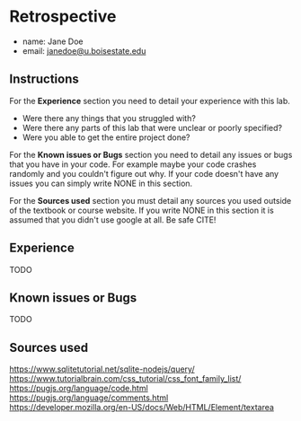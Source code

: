 # Retrospective

- name: Jane Doe
- email: janedoe@u.boisestate.edu

## Instructions

For the **Experience** section you need to detail your experience with this lab. 

- Were there any things that you struggled with? 
- Were there any parts of this lab that were unclear or poorly specified? 
- Were you able to get the entire project done?

For the **Known issues or Bugs** section you need to detail any issues or bugs that you have in your
code. For example maybe your code crashes randomly and you couldn't figure out why. If your code
doesn't have any issues you can simply write NONE in this section.

For the **Sources used** section you must detail any sources you used outside of the textbook or
course website. If you write NONE in this section it is assumed that you didn't use google at all.
Be safe CITE!

## Experience

TODO

## Known issues or Bugs

TODO

## Sources used

https://www.sqlitetutorial.net/sqlite-nodejs/query/  
https://www.tutorialbrain.com/css_tutorial/css_font_family_list/  
https://pugjs.org/language/code.html  
https://pugjs.org/language/comments.html  
https://developer.mozilla.org/en-US/docs/Web/HTML/Element/textarea  



